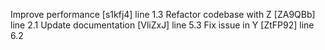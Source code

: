 Improve performance [s1kfj4] line 1.3
Refactor codebase with Z [ZA9QBb] line 2.1
Update documentation [VliZxJ] line 5.3
Fix issue in Y [ZtFP92] line 6.2
